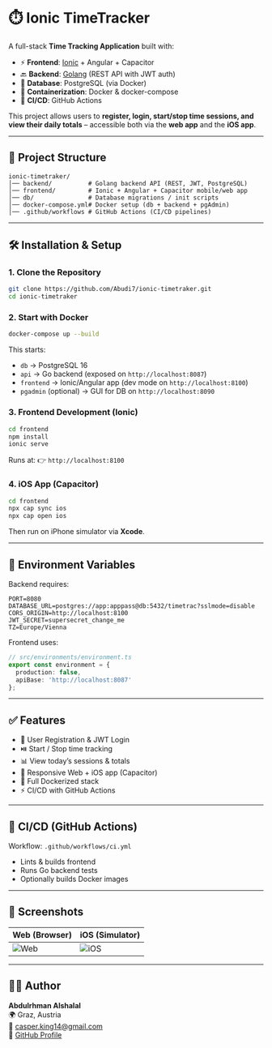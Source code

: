 # ⏱️ Ionic TimeTracker

A full-stack **Time Tracking Application** built with:

- ⚡ **Frontend**: [Ionic](https://ionicframework.com/) + Angular + Capacitor  
- 🔙 **Backend**: [Golang](https://go.dev/) (REST API with JWT auth)  
- 🐘 **Database**: PostgreSQL (via Docker)  
- 🐳 **Containerization**: Docker & docker-compose  
- 🚀 **CI/CD**: GitHub Actions  

This project allows users to **register, login, start/stop time sessions, and view their daily totals** – accessible both via the **web app** and the **iOS app**.

---

## 📂 Project Structure

```
ionic-timetraker/
│── backend/          # Golang backend API (REST, JWT, PostgreSQL)
│── frontend/         # Ionic + Angular + Capacitor mobile/web app
│── db/               # Database migrations / init scripts
│── docker-compose.yml# Docker setup (db + backend + pgAdmin)
│── .github/workflows # GitHub Actions (CI/CD pipelines)
```

---

## 🛠️ Installation & Setup

### 1. Clone the Repository
```bash
git clone https://github.com/Abudi7/ionic-timetraker.git
cd ionic-timetraker
```

### 2. Start with Docker
```bash
docker-compose up --build
```

This starts:
- `db` → PostgreSQL 16  
- `api` → Go backend (exposed on `http://localhost:8087`)  
- `frontend` → Ionic/Angular app (dev mode on `http://localhost:8100`)  
- `pgadmin` (optional) → GUI for DB on `http://localhost:8090`  

### 3. Frontend Development (Ionic)
```bash
cd frontend
npm install
ionic serve
```

Runs at: 👉 `http://localhost:8100`

### 4. iOS App (Capacitor)
```bash
cd frontend
npx cap sync ios
npx cap open ios
```

Then run on iPhone simulator via **Xcode**.

---

## 🔑 Environment Variables

Backend requires:
```env
PORT=8080
DATABASE_URL=postgres://app:apppass@db:5432/timetrac?sslmode=disable
CORS_ORIGIN=http://localhost:8100
JWT_SECRET=supersecret_change_me
TZ=Europe/Vienna
```

Frontend uses:
```ts
// src/environments/environment.ts
export const environment = {
  production: false,
  apiBase: 'http://localhost:8087'
};
```

---

## ✅ Features

- 🔐 User Registration & JWT Login  
- ⏯️ Start / Stop time tracking  
- 📊 View today’s sessions & totals  
- 📱 Responsive Web + iOS app (Capacitor)  
- 🐳 Full Dockerized stack  
- ⚡ CI/CD with GitHub Actions  

---

## 🤖 CI/CD (GitHub Actions)

Workflow: `.github/workflows/ci.yml`  
- Lints & builds frontend  
- Runs Go backend tests  
- Optionally builds Docker images  

---

## 📸 Screenshots

| Web (Browser) | iOS (Simulator) |
|---------------|-----------------|
| ![Web](docs/screenshots/web.png) | ![iOS](docs/screenshots/ios.png) |

---

## 👨‍💻 Author

**Abdulrhman Alshalal**  
🌍 Graz, Austria  
📧 casper.king14@gmail.com  
🔗 [GitHub Profile](https://github.com/Abudi7)
